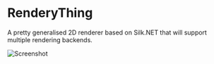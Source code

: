# RenderyThing
A pretty generalised 2D renderer based on Silk.NET that will support multiple rendering backends.

![Screenshot](ss.gif)